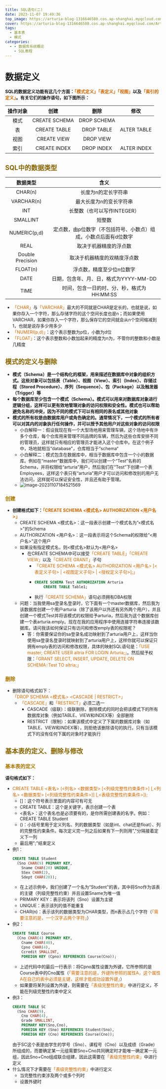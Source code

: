 ```yaml
---
title: SQL语句(二)
date: 2023-11-07 19:49:36
top_image: https://arturia-blog-1316646580.cos.ap-shanghai.myqcloud.com/ArturiaBlogPicGo/202311172016893.jpeg
cover: https://arturia-blog-1316646580.cos.ap-shanghai.myqcloud.com/ArturiaBlogPicGo/202311172016893.jpeg
tags:
  - 基本表
  - 模式
categories:
  - - 数据库系统概论
    - SQL教程
---
```

# 数据定义
<strong>SQL的数据定义功能有这几个方面：<font color = "CC6600">「模式定义」</font><font color = "CC6600">「表定义」</font><font color = "CC6600">「视图」</font>以及<font color = "CC6600">「索引的定义」</font>。有关它们的操作语句，如下图所示：</strong>

| 操作对象 | 创建 | 删除 | 修改 |
|:------:|:----:|:---:|:----:|
| 模式 | CREATE SCHEMA | DROP SCHEMA |
| 表 | CREATE TABLE | DROP TABLE | ALTER TABLE |
| 视图 | CREATE VIEW | DROP VIEW |
| 索引 | CREATE INDEX | DROP INDEX | ALTER INDEX |
## <font color = "886600">SQL中的数据类型</font>
| 数据类型 | 含义 |
|:-------:|:----:|
| CHAR(n) | 长度为n的定长字符串 |
| VARCHAR(n) | 最大长度为n的变长字符串 |
| INT | 长整数（也可以写作INTEGER）|
| SMALLINT | 短整数 |
|NUMERIC(p,d) | 定点数，由p位数字（不包括符号、小数点）组成，小数点后面有d位数字 |
| REAL | 取决于机器精度的浮点数 |
| Double Precision | 取决于机器精度的双精度浮点数 |
| FLOAT(n) | 浮点数，精度至少位n位数字 |
| DATE | 日期，包含年、月、日，格式为YYYY-MM-DD |
| TIME | 时间，包含一日的时、分、秒，格式为HH:MM:SS |
- <font color = "CC6600">「CHAR」</font>与<font color = "CC6600">「VARCHAR」</font>最大的不同就是CHAR是定长的，也就是说，如果你存入一个字符，那么存储字符的这个空间长度也是n；而如果使用VARCHAR，如果你存入一个字符，那么保存它的空间就会从n个空间缩减到1，也就是说存多少用多少
- <font color = "CC6600">「NUMERI(p,d)」</font>：这个表示整数为p位，小数为d位
- <font color = "CC6600">「FLOAT」</font>：这个表示整数和小数加起来的精度为n为，不管你的整数和小数是几精度
## <font color = "886600">模式的定义与删除</font>
- <strong>模式（Schema）是一个结构化的框架，用来描述在数据库中对象的组织方式。这些对象可以包括表（Table）、视图（View）、索引（Index）、存储过程（Stored Procedure）、序列（Sequence）、包（Package）以及触发器（Trigger）等</strong>
- <strong>每个数据库至少包含一个模式（Schema）。模式可以用来对数据库对象进行逻辑分组，这样可以更有效地管理对象的访问权限和安全性。模式也可以帮助避免名称的冲突，因为不同的模式下可以有相同的表名或其他对象</strong>
- <strong>模式的所有权是由数据库用户或角色确定的。通常情况下，一个模式的所有者可以对其内的对象执行任何操作，并可以授予其他用户对这些对象的访问权限</strong>
  - 小白解释一：假设我现在有一个大型场地用来管理车辆，这个场地中有许多个仓库，每个仓库用来管理不同品牌的车辆，然后为这些仓库安排不同的管理员，这样就只有相应的管理员才能进入这个仓库中。在这个例子中，场地就相当“database"，仓库相当于”schema“
  - 小白解释二：模式包含在数据库中，相当于数据库中包含一个小的数据库。例如在“master”数据库中，我们可以创建一个“Test”名称的Schema，并将权限给“arturia”用户，然后我们在“Test”下创建一个表Employees，这样这个表只有“arturia”用户才可以访问和修改别的用户无法访问，这样就可以保证安全性，并且还有助于管理。
  - ![image-20231107184521569](https://raw.githubusercontent.com/Altholia/CodeNotesPicGo/main/202311071845687.png)
### <font color = "AA7700">创建</font>
- <strong>创建格式如下：<font color = "CC6600">「CREATE SCHEMA &lt;模式名&gt; AUTHORIZATION &lt;用户名&gt;」</font></strong>
	- CREATE SCHEMA <模式名>：这一段表示创建一个模式名为”<模式名>"的Schema
	- AUTHORIZATION <用户名>：这一段表示将这个Schema的权限给“<用户名>"这个用户
  - 如果没有指定模式名，则<模式名>默认为<用户名>
	- 在CREATE SCHEMA中可以接受<font color = "CC6600">「CREATE TABLE」</font><font color = "CC6600">「CREATE VIEW」</font>以及<font color = "CC6600">「CREATE GRANT」</font>子句
	  - <font color = "CC6600">「CREATE SCHEMA &lt;模式名&gt; AUTHORIZATION &lt;用户名&gt; [&lt;表定义子句&gt; | &lt;视图定义子句&gt; | &lt;授权定义子句&gt;];」</font>
      - ```sql
        CREATE SCHEMA Test AUTHORIZATION Arturia
        	CREATE TABLE Table1;
      - 执行<font color = "CC6600">「CREATE SCHEMA」</font>语句必须拥有DBA权限
  - 问题：当我使用sa登录名登录时，它下面有一个master数据库，然后我为该数据库创建一个用户arturia（除了该用户以外还有另外两个用户），并且创建一个模式Test并将该模式的权限给予arturia，然后我为这个数据库创建一个表arturia.emply。现在在我的应用程序中使用连接字符串连接该数据库。请问我该如何保证只有访问和修改emply表的权限呢？
    - 答：你需要保证你的sa登录名成功映射到了arturia用户上，这样当你使用sa登录名登录时就映射到了arturia用户上，这样你就可以保证只拥有emply表的访问和修改权限，具体的映射SQL语句是：<font color = "CC6600">「USE master;
      CREATE USER altria FOR LOGIN Arturia;」</font>。然后赋予权限：<font color = "CC6600">「GRANT SELECT, INSERT, UPDATE, DELETE ON SCHEMA::Test TO altria;」</font>
### <font color = "AA7700">删除</font>
- 删除语句格式如下：<font color = "CC6600">「DROP SCHEMA &lt;模式名&gt; &lt;CASCADE | RESTRICT&gt;」</font>
  - <font color = "CC6600">「CASCADE」</font>和<font color = "CC6600">「RESTRICT」</font>必须二选一
    - CASCADE（级联）：级联删除，删除模式的同时会把该模式下的所有数据库对象（例如TABLE、VIEW和INDEX等）全部删除
    - RESTRICT（限制）：如果该模式中定义了下属的数据库对象（如TABLE、VIEW和INDEX等），则拒绝该删除语句的执行。只有当该模式下的没有任何下属的对象时才能执行
## <font color = "886600">基本表的定义、删除与修改</font>
### <font color = "AA7700">基本表的定义</font>
<strong>语句格式如下：</strong>
- <font color = "CC6600">CREATE TABLE &lt;表名&gt; </font>
  <font color = "CC6600">(&lt;列名&gt; &lt;数据类型&gt; [&lt;列级完整性约束条件&gt;]</font>
  <font color = "CC6600">[,&lt;列名&gt; &lt;数据类型&gt; [&lt;列级完整性约束条件&gt;]]</font>
  <font color = "CC6600">[,&lt;表级完整性约束条件&gt;]);</font>
  - []：这个符号表示里面的内容可有可无
  - CREATE TABLE：这个是关键字，表示创建一个表
  - <表名>：这个表名也是必须要有的，是你所需创建表的名字。例如：CREATE TABLE Student
  - ()：小括号里用于定义列名、列的数据类型（如是int、chat还是float）、列的完整性约束条件。每次定义完一列之后如果有下一列则用","分隔接着定义下一列
  - 最后用";"结束定义
- 例1：
  ```sql
  CREATE TABLE Student
  	(Sno CHAR(9) PRIMARY KEY,
      Sname CHAR(20) UNIQUE,
      SSex CHAR(2),
      Sdept CHAR(20));
  ```
  - 在上述示例中，我们创建了一个名为“Student"的表，其中将Sno作为该表的主键（列级完整性约束）并且设置Sname为唯一值
  - PRIMARY KEY：表示将该列（Sno）设置为主键
  - UNIQUE：表示该列的值不能重复
  - CHAR(n)：表示该列的数据类型为CHAR类型，而n表示占几个字符（<font color = "CC6600">「需要注意的是，一个汉字占两个字符」</font>）
- 例2：
  ```sql
  CREATE TABLE Course
  	(Cno CHAR(4) PRIMARY KEY,
      Cname CHAR(40),
      Cpno CHAR(4),
      Ccredit SMALLINT,
      FOREIGN KEY (Cpno) REFERENCES Course(Cno));
  ```
  - 上述代码中的最后一行表示：将Cpno属性设置为外键，它所参照的是Course表中的Cno属性（<font color = "CC6600">「需要注意的是，外键所参照的属性A，这个属性A在自己的表中必须是主键，这样才能成功设置外键」</font>）
  - 如果要将某列设置为外键，则需要在<font color = "CC6600">「表级完整性约束」</font>中进行定义，不能在列级完整性约束中定义
- 例3：
  ```sql
  CREATE TABLE SC
  	(Sno CHAR(9),
      Cno CHAR(4),
      Grade SMALLINT,
      PRIMARY KEY(Sno,Cno),
      FOREIGN KEY (Sno) REFERENCES Student(Sno),
      FOREIGN KEY (Cno) REFERENCES Course(Cno));
  ```
  由于SC这个表是由学生的学号（Sno）、课程号（Cno）以及成绩（Grade）所组成的，而要确定某一元组需要Sno+Cno共同确定时才能唯一确定某一元组，因此Sno+Cno组成联合组建，因此这需要在<font color = "CC6600">「表级完整性约束」</font>中进行定义
- 什么情况下才需要在<font color = "CC6600">「表级完整性约束」</font>中进行定义
  - 当完整性约束涉及两个或多个列时
  - 设置外键时

  
  
  

